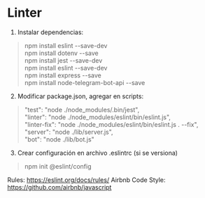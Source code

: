 # Linter

1. Instalar dependencias:

> npm install eslint --save-dev  
> npm install dotenv --save  
> npm install jest --save-dev  
> npm install eslint --save-dev  
> npm install express --save  
> npm install node-telegram-bot-api --save  

2. Modificar package.json, agregar en scripts: 

> "test": "node ./node_modules/.bin/jest",  
> "linter": "node ./node_modules/eslint/bin/eslint.js",  
> "linter-fix": "node ./node_modules/eslint/bin/eslint.js . --fix",  
> "server": "node ./lib/server.js",  
> "bot": "node ./lib/bot.js"  

3. Crear configuración en archivo .eslintrc (si se versiona)

> npm init @eslint/config

Rules: https://eslint.org/docs/rules/
Airbnb Code Style: https://github.com/airbnb/javascript
